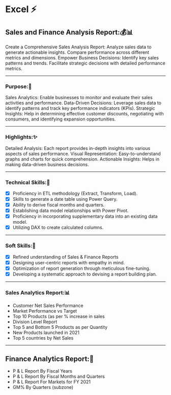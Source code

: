 # Excel ⚡
## Sales and Finance Analysis Report:💰📊
  Create a Comprehensive Sales Analysis Report: Analyze sales data to generate actionable insights. Compare performance across different metrics and dimensions. Empower Business Decisions: Identify key sales patterns and trends. Facilitate strategic decisions with detailed performance metrics.
________________________________________
### Purpose:🚀
Sales Analytics: Enable businesses to monitor and evaluate their sales activities and performance. Data-Driven Decisions: Leverage sales data to identify patterns and track key performance indicators (KPIs). Strategic Insights: Help in determining effective customer discounts, negotiating with consumers, and identifying expansion opportunities.
________________________________________
### Highlights:✨
Detailed Analysis: Each report provides in-depth insights into various aspects of sales performance. Visual Representation: Easy-to-understand graphs and charts for quick comprehension. Actionable Insights: Helps in making data-driven business decisions.
________________________________________
### Technical Skills:🧩
- [x]	Proficiency in ETL methodology (Extract, Transform, Load).
- [x]	Skills to generate a date table using Power Query.
- [x]	Ability to derive fiscal months and quarters.
- [x]	Establishing data model relationships with Power Pivot.
- [x]	Proficiency in incorporating supplementary data into an existing data model.
- [x]	Utilizing DAX to create calculated columns.
________________________________________
### Soft Skills:🌟
- [x]	Refined understanding of Sales & Finance Reports
- [x]	Designing user-centric reports with empathy in mind.
- [x]	Optimization of report generation through meticulous fine-tuning.
- [x]	Developing a systematic approach to devising a report building plan.
________________________________________
### Sales Analytics Report:📊
 
*	Customer Net Sales Performance<br>
*	Market Performance vs Target<br>
*	Top 10 Products (as per % increase in sales<br>
*	Division Level Report<br>
*	Top 5 and Bottom 5 Products as per Quantity<br>
*	New Products launched in 2021<br>
*	Top 5 countries by Net Sales<br>
________________________________________
## Finance Analytics Report:📑

*	P & L Report By Fiscal Years<br>
*	P & L Report By Fiscal Months and Quarters<br>
*	P & L Report For Markets for FY 2021<br>
*	GM% By Quarters (subzone)
<br>
